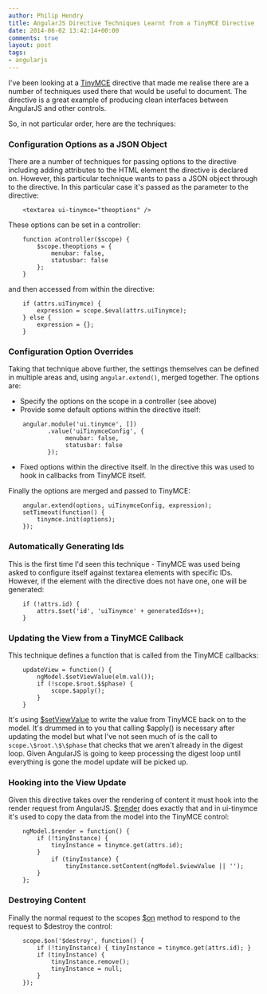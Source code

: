 ```yaml
---
author: Philip Hendry
title: AngularJS Directive Techniques Learnt from a TinyMCE Directive
date: 2014-06-02 13:42:14+00:00
comments: true
layout: post
tags:
- angularjs
---
```

I've been looking at a [TinyMCE](https://github.com/angular-ui/ui-tinymce/blob/master/src/tinymce.js) directive that made me realise there are a number of techniques used there that would be useful to document. The directive is a great example of producing clean interfaces between AngularJS and other controls.

So, in not particular order, here are the techniques:

### Configuration Options as a JSON Object

There are a number of techniques for passing options to the directive including adding attributes to the HTML element the directive is declared on. However, this particular technique wants to pass a JSON object through to the directive. In this particular case it's passed as the parameter to the directive:

```
    <textarea ui-tinymce="theoptions" />
```

These options can be set in a controller:

```
    function aController($scope) {
        $scope.theoptions = {
            menubar: false,
            statusbar: false
        };
    }
```

and then accessed from within the directive:

```
    if (attrs.uiTinymce) {
        expression = scope.$eval(attrs.uiTinymce);
    } else {
        expression = {};
    }
```

### Configuration Option Overrides

Taking that technique above further, the settings themselves can be defined in multiple areas and, using `angular.extend()`, merged together. The options are:

* Specify the options on the scope in a controller (see above)
* Provide some default options within the directive itself:
```
    angular.module('ui.tinymce', [])
           .value('uiTinymceConfig', {
                menubar: false,
                statusbar: false
           });
```
* Fixed options within the directive itself. In the directive this was used to hook in callbacks from TinyMCE itself.

Finally the options are merged and passed to TinyMCE:

```
    angular.extend(options, uiTinymceConfig, expression);
    setTimeout(function() { 
        tinymce.init(options); 
    });
```

### Automatically Generating Ids

This is the first time I'd seen this technique - TinyMCE was used being asked to configure itself against textarea elements with specific IDs. However, if the element with the directive does not have one, one will be generated:

```
    if (!attrs.id) {
        attrs.$set('id', 'uiTinymce' + generatedIds++);
    }
```

### Updating the View from a TinyMCE Callback

This technique defines a function that is called from the TinyMCE callbacks:

```
    updateView = function() {
        ngModel.$setViewValue(elm.val());
        if (!scope.$root.$$phase) {
            scope.$apply();
        }
    }
```

It's using [\$setViewValue](https://code.angularjs.org/1.2.0-rc.3/docs/api/ng.directive:ngModel.NgModelController#$setViewValue) to write the value from TinyMCE back on to the model. It's drummed in to you that calling \$apply() is necessary after updating the model but what I've not seen much of is the call to `scope.\$root.\$\$phase` that checks that we aren't already in the digest loop. Given AngularJS is going to keep processing the digest loop until everything is gone the model update will be picked up.

### Hooking into the View Update

Given this directive takes over the rendering of content it must hook into the render request from AngularJS. [\$render](https://code.angularjs.org/1.2.0-rc.3/docs/api/ng.directive:ngModel.NgModelController#$render) does exactly that and in ui-tinymce it's used to copy the data from the model into the TinyMCE control:

```
    ngModel.$render = function() {
        if (!tinyInstance) {
            tinyInstance = tinymce.get(attrs.id);
        }
            if (tinyInstance) {
                tinyInstance.setContent(ngModel.$viewValue || '');
        }
    };
```

### Destroying Content

Finally the normal request to the scopes [\$on](https://code.angularjs.org/1.2.0-rc.3/docs/api/ng.$rootScope.Scope\$on) method to respond to the request to \$destroy the control:

```
    scope.$on('$destroy', function() {
        if (!tinyInstance) { tinyInstance = tinymce.get(attrs.id); }
        if (tinyInstance) {
            tinyInstance.remove();
            tinyInstance = null;
        }
    });
```